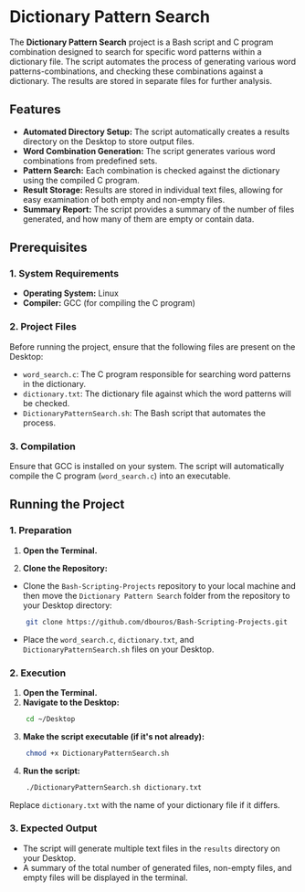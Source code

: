 # Dictionary Pattern Search

The **Dictionary Pattern Search** project is a Bash script and C program combination designed to search for specific word patterns within a dictionary file. The script automates the process of generating various word patterns-combinations, and checking these combinations against a dictionary. The results are stored in separate files for further analysis.

## Features
- **Automated Directory Setup:** The script automatically creates a results directory on the Desktop to store output files.
- **Word Combination Generation:** The script generates various word combinations from predefined sets.
- **Pattern Search:** Each combination is checked against the dictionary using the compiled C program.
- **Result Storage:** Results are stored in individual text files, allowing for easy examination of both empty and non-empty files.
- **Summary Report:** The script provides a summary of the number of files generated, and how many of them are empty or contain data.

## Prerequisites

### 1. System Requirements
- **Operating System:** Linux
- **Compiler:** GCC (for compiling the C program)

### 2. Project Files
Before running the project, ensure that the following files are present on the Desktop:
- `word_search.c`: The C program responsible for searching word patterns in the dictionary.
- `dictionary.txt`: The dictionary file against which the word patterns will be checked.
- `DictionaryPatternSearch.sh`: The Bash script that automates the process.

### 3. Compilation
Ensure that GCC is installed on your system. The script will automatically compile the C program (`word_search.c`) into an executable.

## Running the Project

### 1. Preparation
1. **Open the Terminal.** 

2. **Clone the Repository:**
- Clone the `Bash-Scripting-Projects` repository to your local machine and then move the `Dictionary Pattern Search` folder from the repository to your Desktop directory:

```bash
    git clone https://github.com/dbouros/Bash-Scripting-Projects.git
```

- Place the `word_search.c`, `dictionary.txt`, and `DictionaryPatternSearch.sh` files on your Desktop.

### 2. Execution
1. **Open the Terminal.** 
2. **Navigate to the Desktop:**

```bash
    cd ~/Desktop
```

3. **Make the script executable (if it's not already):**

```bash
    chmod +x DictionaryPatternSearch.sh
```

4. **Run the script:**

```bash
    ./DictionaryPatternSearch.sh dictionary.txt
```
Replace `dictionary.txt` with the name of your dictionary file if it differs.

### 3. Expected Output
- The script will generate multiple text files in the `results` directory on your Desktop.
- A summary of the total number of generated files, non-empty files, and empty files will be displayed in the terminal.

